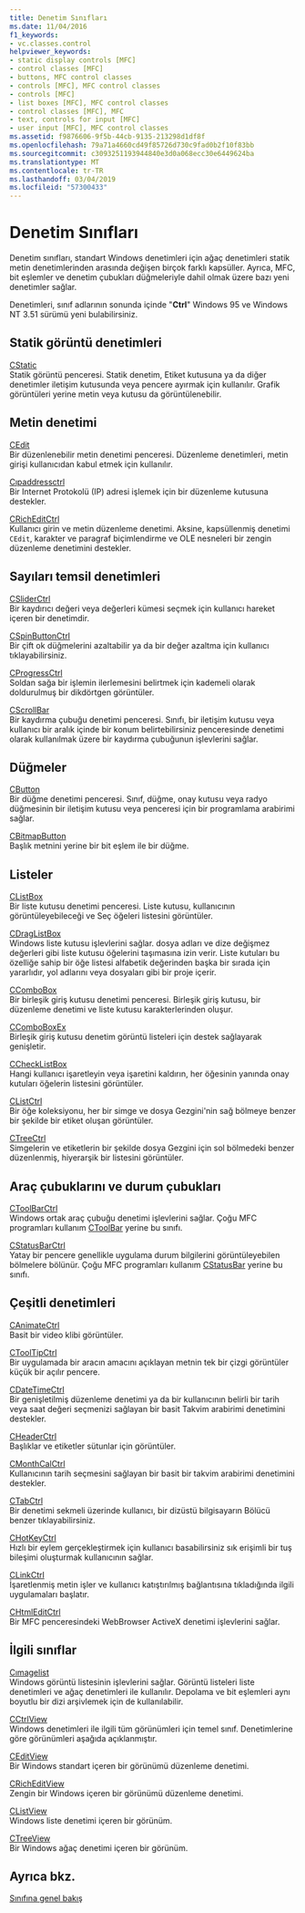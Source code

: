```yaml
---
title: Denetim Sınıfları
ms.date: 11/04/2016
f1_keywords:
- vc.classes.control
helpviewer_keywords:
- static display controls [MFC]
- control classes [MFC]
- buttons, MFC control classes
- controls [MFC], MFC control classes
- controls [MFC]
- list boxes [MFC], MFC control classes
- control classes [MFC], MFC
- text, controls for input [MFC]
- user input [MFC], MFC control classes
ms.assetid: f9876606-9f5b-44cb-9135-213298d1df8f
ms.openlocfilehash: 79a71a4660cd49f85726d730c9fad0b2f10f83bb
ms.sourcegitcommit: c3093251193944840e3d0a068ecc30e6449624ba
ms.translationtype: MT
ms.contentlocale: tr-TR
ms.lasthandoff: 03/04/2019
ms.locfileid: "57300433"
---
```

# <a name="control-classes"></a>Denetim Sınıfları

Denetim sınıfları, standart Windows denetimleri için ağaç denetimleri statik metin denetimlerinden arasında değişen birçok farklı kapsüller. Ayrıca, MFC, bit eşlemler ve denetim çubukları düğmeleriyle dahil olmak üzere bazı yeni denetimler sağlar.

Denetimleri, sınıf adlarının sonunda içinde "**Ctrl**" Windows 95 ve Windows NT 3.51 sürümü yeni bulabilirsiniz.

## <a name="static-display-controls"></a>Statik görüntü denetimleri

[CStatic](../mfc/reference/cstatic-class.md)<br/>
Statik görüntü penceresi. Statik denetim, Etiket kutusuna ya da diğer denetimler iletişim kutusunda veya pencere ayırmak için kullanılır. Grafik görüntüleri yerine metin veya kutusu da görüntülenebilir.

## <a name="text-controls"></a>Metin denetimi

[CEdit](../mfc/reference/cedit-class.md)<br/>
Bir düzenlenebilir metin denetimi penceresi. Düzenleme denetimleri, metin girişi kullanıcıdan kabul etmek için kullanılır.

[Cıpaddressctrl](../mfc/reference/cipaddressctrl-class.md)<br/>
Bir Internet Protokolü (IP) adresi işlemek için bir düzenleme kutusuna destekler.

[CRichEditCtrl](../mfc/reference/cricheditctrl-class.md)<br/>
Kullanıcı girin ve metin düzenleme denetimi. Aksine, kapsüllenmiş denetimi `CEdit`, karakter ve paragraf biçimlendirme ve OLE nesneleri bir zengin düzenleme denetimini destekler.

## <a name="controls-that-represent-numbers"></a>Sayıları temsil denetimleri

[CSliderCtrl](../mfc/reference/csliderctrl-class.md)<br/>
Bir kaydırıcı değeri veya değerleri kümesi seçmek için kullanıcı hareket içeren bir denetimdir.

[CSpinButtonCtrl](../mfc/reference/cspinbuttonctrl-class.md)<br/>
Bir çift ok düğmelerini azaltabilir ya da bir değer azaltma için kullanıcı tıklayabilirsiniz.

[CProgressCtrl](../mfc/reference/cprogressctrl-class.md)<br/>
Soldan sağa bir işlemin ilerlemesini belirtmek için kademeli olarak doldurulmuş bir dikdörtgen görüntüler.

[CScrollBar](../mfc/reference/cscrollbar-class.md)<br/>
Bir kaydırma çubuğu denetimi penceresi. Sınıfı, bir iletişim kutusu veya kullanıcı bir aralık içinde bir konum belirtebilirsiniz penceresinde denetimi olarak kullanılmak üzere bir kaydırma çubuğunun işlevlerini sağlar.

## <a name="buttons"></a>Düğmeler

[CButton](../mfc/reference/cbutton-class.md)<br/>
Bir düğme denetimi penceresi. Sınıf, düğme, onay kutusu veya radyo düğmesinin bir iletişim kutusu veya penceresi için bir programlama arabirimi sağlar.

[CBitmapButton](../mfc/reference/cbitmapbutton-class.md)<br/>
Başlık metnini yerine bir bit eşlem ile bir düğme.

## <a name="lists"></a>Listeler

[CListBox](../mfc/reference/clistbox-class.md)<br/>
Bir liste kutusu denetimi penceresi. Liste kutusu, kullanıcının görüntüleyebileceği ve Seç öğeleri listesini görüntüler.

[CDragListBox](../mfc/reference/cdraglistbox-class.md)<br/>
Windows liste kutusu işlevlerini sağlar. dosya adları ve dize değişmez değerleri gibi liste kutusu öğelerini taşımasına izin verir. Liste kutuları bu özelliğe sahip bir öğe listesi alfabetik değerinden başka bir sırada için yararlıdır, yol adlarını veya dosyaları gibi bir proje içerir.

[CComboBox](../mfc/reference/ccombobox-class.md)<br/>
Bir birleşik giriş kutusu denetimi penceresi. Birleşik giriş kutusu, bir düzenleme denetimi ve liste kutusu karakterlerinden oluşur.

[CComboBoxEx](../mfc/reference/ccomboboxex-class.md)<br/>
Birleşik giriş kutusu denetim görüntü listeleri için destek sağlayarak genişletir.

[CCheckListBox](../mfc/reference/cchecklistbox-class.md)<br/>
Hangi kullanıcı işaretleyin veya işaretini kaldırın, her öğesinin yanında onay kutuları öğelerin listesini görüntüler.

[CListCtrl](../mfc/reference/clistctrl-class.md)<br/>
Bir öğe koleksiyonu, her bir simge ve dosya Gezgini'nin sağ bölmeye benzer bir şekilde bir etiket oluşan görüntüler.

[CTreeCtrl](../mfc/reference/ctreectrl-class.md)<br/>
Simgelerin ve etiketlerin bir şekilde dosya Gezgini için sol bölmedeki benzer düzenlenmiş, hiyerarşik bir listesini görüntüler.

## <a name="toolbars-and-status-bars"></a>Araç çubuklarını ve durum çubukları

[CToolBarCtrl](../mfc/reference/ctoolbarctrl-class.md)<br/>
Windows ortak araç çubuğu denetimi işlevlerini sağlar. Çoğu MFC programları kullanım [CToolBar](../mfc/reference/ctoolbar-class.md) yerine bu sınıfı.

[CStatusBarCtrl](../mfc/reference/cstatusbarctrl-class.md)<br/>
Yatay bir pencere genellikle uygulama durum bilgilerini görüntüleyebilen bölmelere bölünür. Çoğu MFC programları kullanım [CStatusBar](../mfc/reference/cstatusbar-class.md) yerine bu sınıfı.

## <a name="miscellaneous-controls"></a>Çeşitli denetimleri

[CAnimateCtrl](../mfc/reference/canimatectrl-class.md)<br/>
Basit bir video klibi görüntüler.

[CToolTipCtrl](../mfc/reference/ctooltipctrl-class.md)<br/>
Bir uygulamada bir aracın amacını açıklayan metnin tek bir çizgi görüntüler küçük bir açılır pencere.

[CDateTimeCtrl](../mfc/reference/cdatetimectrl-class.md)<br/>
Bir genişletilmiş düzenleme denetimi ya da bir kullanıcının belirli bir tarih veya saat değeri seçmenizi sağlayan bir basit Takvim arabirimi denetimini destekler.

[CHeaderCtrl](../mfc/reference/cheaderctrl-class.md)<br/>
Başlıklar ve etiketler sütunlar için görüntüler.

[CMonthCalCtrl](../mfc/reference/cmonthcalctrl-class.md)<br/>
Kullanıcının tarih seçmesini sağlayan bir basit bir takvim arabirimi denetimini destekler.

[CTabCtrl](../mfc/reference/ctabctrl-class.md)<br/>
Bir denetimi sekmeli üzerinde kullanıcı, bir dizüstü bilgisayarın Bölücü benzer tıklayabilirsiniz.

[CHotKeyCtrl](../mfc/reference/chotkeyctrl-class.md)<br/>
Hızlı bir eylem gerçekleştirmek için kullanıcı basabilirsiniz sık erişimli bir tuş bileşimi oluşturmak kullanıcının sağlar.

[CLinkCtrl](../mfc/reference/clinkctrl-class.md)<br/>
İşaretlenmiş metin işler ve kullanıcı katıştırılmış bağlantısına tıkladığında ilgili uygulamaları başlatır.

[CHtmlEditCtrl](../mfc/reference/chtmleditctrl-class.md)<br/>
Bir MFC penceresindeki WebBrowser ActiveX denetimi işlevlerini sağlar.

## <a name="related-classes"></a>İlgili sınıflar

[Cımagelist](../mfc/reference/cimagelist-class.md)<br/>
Windows görüntü listesinin işlevlerini sağlar. Görüntü listeleri liste denetimleri ve ağaç denetimleri ile kullanılır. Depolama ve bit eşlemleri aynı boyutlu bir dizi arşivlemek için de kullanılabilir.

[CCtrlView](../mfc/reference/cctrlview-class.md)<br/>
Windows denetimleri ile ilgili tüm görünümleri için temel sınıf. Denetimlerine göre görünümleri aşağıda açıklanmıştır.

[CEditView](../mfc/reference/ceditview-class.md)<br/>
Bir Windows standart içeren bir görünümü düzenleme denetimi.

[CRichEditView](../mfc/reference/cricheditview-class.md)<br/>
Zengin bir Windows içeren bir görünümü düzenleme denetimi.

[CListView](../mfc/reference/clistview-class.md)<br/>
Windows liste denetimi içeren bir görünüm.

[CTreeView](../mfc/reference/ctreeview-class.md)<br/>
Bir Windows ağaç denetimi içeren bir görünüm.

## <a name="see-also"></a>Ayrıca bkz.

[Sınıfına genel bakış](../mfc/class-library-overview.md)
